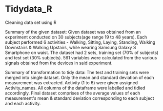 # Tidydata_R
Cleaning data set using R

Summary of the given dataset: 
Given dataset was obtained from an experiment conducted on 30 subjects(age range 19 to 48 years). Each subject performed 6 activities - Walking, Sitting, Laying, Standing, Walking Downstairs & Walking Upstairs, while wearing Samsung Galaxy S Smartphone on waist. The dataset had 2 sets, training set (70% of subjects) and test set (30% subjects). 561 variables were calculated from the various signals obtained from the devices in said experiment. 

Summary of transformation to tidy data:
The test and training sets were merged into single dataset. Only the mean and standard deviation of each measurement was extracted.
Activity (1 to 6) were given assigned Activity_names. All columns of the dataframe were labelled and tidied accordingly. Final dataset comprises of the average values of each measurement's mean & standard deviation corresponding to each subject and each activity. 
